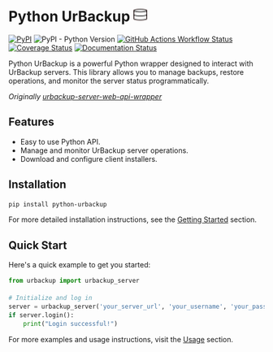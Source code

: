 # Python UrBackup [![urbackup.org](urbackup.png)](https://www.urbackup.org/)
[![PyPI](https://img.shields.io/pypi/v/python-urbackup)](https://pypi.org/project/python-urbackup/)
![PyPI - Python Version](https://img.shields.io/pypi/pyversions/dirconfig)
[![GitHub Actions Workflow Status](https://img.shields.io/github/actions/workflow/status/judahpaul16/python-urbackup/workflow.yaml)](https://github.com/judahpaul16/python-urbackup/actions)
[![Coverage Status](https://coveralls.io/repos/github/judahpaul16/python-urbackup/badge.svg?branch=master&kill_cache=1)](https://coveralls.io/github/judahpaul16/python-urbackup?branch=master)
[![Documentation Status](https://readthedocs.org/projects/python-urbackup/badge/?version=latest)](https://python-urbackup.readthedocs.io/en/latest/?badge=latest)

Python UrBackup is a powerful Python wrapper designed to interact with UrBackup servers. This library allows you to manage backups, restore operations, and monitor the server status programmatically.

*Originally [urbackup-server-web-api-wrapper](https://github.com/uroni/urbackup-server-python-web-api-wrapper)*

## Features

- Easy to use Python API.
- Manage and monitor UrBackup server operations.
- Download and configure client installers.

## Installation

```bash
pip install python-urbackup
```

For more detailed installation instructions, see the [Getting Started](getting_started.md) section.

## Quick Start

Here's a quick example to get you started:

```python
from urbackup import urbackup_server

# Initialize and log in
server = urbackup_server('your_server_url', 'your_username', 'your_password')
if server.login():
    print("Login successful!")
```

For more examples and usage instructions, visit the [Usage](usage/initialization.md) section.
